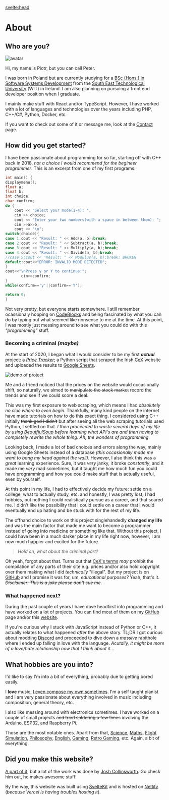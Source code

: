 <svelte:head>

  <title>About | {siteTitle}</title>
</svelte:head>

<script>
  import { siteTitle } from '$lib/config';
  import EpochCounter from '$lib/components/EpochCounter.svelte';
</script>

# About

## Who are you?

<div class="pfp-container"><img class="pfp" alt="avatar" src="/images/pfp.jpg" /></div>

Hi, my name is Piotr, but you can call Peter.

I was born in Poland but are currently studying for a [BSc (Hons.) in Software Systems Development](https://www.wit.ie/courses/bsc-hons-in-software-systems-development-degree-course) from the [South East Technological University](https://www.setu.ie/) (WIT) in Ireland. I am also planning on pursuing a front end developer position when I graduate.

I mainly make stuff with React and/or TypeScript. However, I have worked with a lot of languages and technologies over the years including PHP, C++/C#, Python, Docker, etc.

If you want to check out some of it or message me, look at the [Contact](/contact) page.

## How did you get started?

I have been passionate about programming for <EpochCounter /> so far, starting off with C++ back in 2018, _not a choice I would recommend for the begineer programmer_. This is an excerpt from one of my first programs:

```cpp
int main() {
displaymenu();
float a;
float b;
int choice;
char confirm;
do {
    cout << "Select your mode(1-4): ";
    cin >> choice;
    cout << "Enter your two numbers(with a space in between them): ";
    cin >>a>>b;
    cout << "\n";
switch(choice){
case 1:cout << "Result: " << Add(a, b);break;
case 2:cout << "Result: " << Subtract(a, b);break;
case 3:cout << "Result: " << Multiply(a, b);break;
case 4:cout << "Result: " << Divide(a, b);break;
//case 5:cout << "Result: " << Modulus(a, b);break; BROKEN
default:cout<<"ERROR: INVALID MODE DETECTED";
}
cout<<"\nPress y or Y to continue:";
       cin>>confirm;
}
while(confirm=='y'||confirm=='Y');

return 0;
}
```

Not very pretty, but everyone starts somewhere. I still remember ocassionaly hopping on [CodeBlocks](https://www.codeblocks.org/) and being fascinated by what you can do by typing out what seemed like nonsense to me at the time. At this point, I was mostly just messing around to see what you could do with this _"programming"_ stuff.

### Becoming a criminal _(maybe)_

At the start of 2020, I began what I would consider to be my first **_actual_** project: a [_Price Tracker_](https://github.com/piotrpdev/WeBuy-Cex-Price-Tracker); a Python script that scraped the Irish [CeX](https://ie.webuy.com/) website and uploaded the results to [Google Sheets](https://www.google.com/sheets/about/).

<div class="media-container"><img class="media" alt="demo of project" src="images/sheet.jpg" /></div>

Me and a friend noticed that the prices on the website would occasionally shift, so naturally, we aimed to ~~manipulate the stock market~~ record the trends and see if we could score a deal.

This was my first exposure to web scraping, which means I had _absolutely no clue where to even begin_. Thankfully, many kind people on the internet have made tutorials on how to do this exact thing. I considered using C++ initially ~~thank god I didn't~~ but after seeing all the web scraping tutorials used Python, I settled on that. _I then proceeded to waste several days of my life by using [BeautfiulSoup](https://www.crummy.com/software/BeautifulSoup/bs4/doc/) before learning what API's are and then having to completely rewrite the whole thing. Ah, the wonders of programming_.

Looking back, I made a lot of bad choices and errors along the way, mainly using Google Sheets instead of a database _(this occasionally made me want to bang my head against the wall)_. However, I also think this was a _great_ learning experience. Sure, it was _very_ janky, it broke _constantly_, and it made me _very_ mad sometimes, but it taught me how much fun you could have programming and how you could make stuff that is actually useful, even by yourself.

At this point in my life, I had to effectively decide my future: settle on a college, what to actually study, etc. and honestly, I was pretty lost; I had hobbies, but nothing I could realistically pursue as a career, and that scared me. I didn't like the possibility that I could settle on a career that I would eventually end up hating and be stuck with for the rest of my life.

The offhand choice to work on this project singlehandedly **changed my life** and was the main factor that made me want to become a programmer instead of going into medicine or something like that. Without this project, I could have been in a much darker place in my life right now, however, I am now much happier and excited for the future.

> _Hold on, what about the criminal part?_

Oh yeah, forgot about that. Turns out that [CeX's terms](https://ie.webuy.com/site/terms/) _may_ prohibit the compilation of any parts of their site e.g. prices and/or also hold copyright over them making what I did _technically_ "illegal". But my project is on [GitHub](https://github.com/piotrpdev/WeBuy-Cex-Price-Tracker) and I promise it was for, um, _educational purposes?_ Yeah, that's it. _~~Disclaimer: This is a joke please don't sue me~~_.

### What happened next?

During the past couple of years I have dove headfirst into programming and have worked on a lot of projects. You can find most of them on my [GitHub](https://github.com/piotrpdev) page and/or this [website](/projects).

If you're curious why I stuck with JavaScript instead of Python or C++, it actually relates to what happened _after_ the above story. TL;DR I got curious about modding [Discord](https://discord.com/) and proceeded to dive down a _massive_ rabithole where I ended up falling in love with the language. _Acutally, it might be more of a love/hate relationship now that I think about it_...

## What hobbies are you into?

I'd like to say I'm into a bit of everything, probably due to getting bored easily.

I **love** music, [I even compose my own sometimes](https://musescore.com/piotrbplaczek). I'm a self taught pianist and I am very passionate about everything involved in music including composition, general theory, etc.

I also like messing around with electronics sometimes. I have worked on a couple of small projects ~~and tried soldering a few times~~ involving the Arduino, ESP32, and Raspberry Pi.

Those are the most notable ones. Apart from that, [Science](https://www.youtube.com/user/vsauce), [Maths](https://www.youtube.com/c/3blue1brown), [Flight Simulation](https://www.youtube.com/user/Airforceproud95), [Philosophy](https://www.youtube.com/c/Exurb1a), [English](https://www.dictionaryofobscuresorrows.com/), [Gaming](/images/gmod.jpg), [Retro Gaming](/images/pkmn.jpg), etc. Again, a bit of everything.

## Did you make this website?

[A part of it](https://github.com/piotrpdev/website), but a lot of the work was done by [Josh Collinsworth](https://github.com/josh-collinsworth/sveltekit-blog-starter). Go check him out, he makes awesome stuff!

By the way, this website was built using [SvelteKit](https://kit.svelte.dev/) and is hosted on [Netlify](https://www.netlify.com/) (_because Vercel is having troubles hosting it_).
